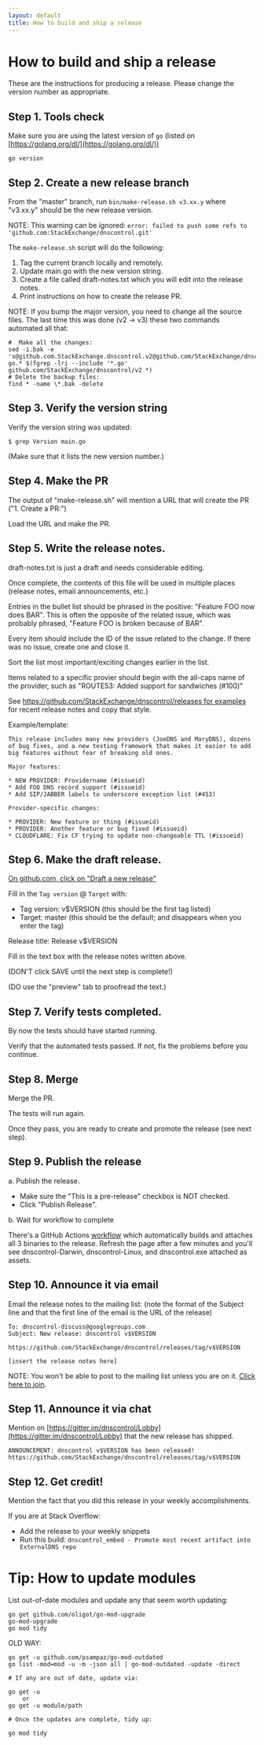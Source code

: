 ```yaml
---
layout: default
title: How to build and ship a release
---
```


# How to build and ship a release

These are the instructions for producing a release.
Please change the version number as appropriate.


## Step 1. Tools check

Make sure you are using the latest version of `go`
(listed on [https://golang.org/dl/](https://golang.org/dl/))

```
go version
```


## Step 2. Create a new release branch

From the "master" branch, run `bin/make-release.sh v3.xx.y` where
"v3.xx.y" should be the new release version.

NOTE: This warning can be ignored: `error: failed to push some refs to 'github.com:StackExchange/dnscontrol.git'`

The `make-release.sh` script will do the following:

1. Tag the current branch locally and remotely.
2. Update main.go with the new version string.
3. Create a file called draft-notes.txt which you will edit into the
   release notes.
4. Print instructions on how to create the release PR.


NOTE: If you bump the major version, you need to change all the source
files.  The last time this was done (v2 -> v3) these two commands
automated all that:

```
#  Make all the changes:
sed -i.bak -e 's@github.com.StackExchange.dnscontrol.v2@github.com/StackExchange/dnscontrol/v3@g' go.* $(fgrep -lri --include '*.go' github.com/StackExchange/dnscontrol/v2 *)
# Delete the backup files:
find * -name \*.bak -delete
```


## Step 3. Verify the version string

Verify the version string was updated:

```
$ grep Version main.go
```

(Make sure that it lists the new version number.)


## Step 4. Make the PR

The output of "make-release.sh" will mention a URL that will create the PR ("1. Create a PR:")

Load the URL and make the PR.


## Step 5. Write the release notes.

draft-notes.txt is just a draft and needs considerable editing.

Once complete, the contents of this file will be used in multiple
places (release notes, email announcements, etc.)

Entries in the bullet list should be phrased in the positive: "Feature
FOO now does BAR".  This is often the opposite of the related issue,
which was probably phrased, "Feature FOO is broken because of BAR".

Every item should include the ID of the issue related to the change.
If there was no issue, create one and close it.

Sort the list most important/exciting changes earlier in the list.

Items related to a specific provier should begin with the all-caps
name of the provider, such as "ROUTE53: Added support for sandwiches (#100)"

See [https://github.com/StackExchange/dnscontrol/releases for examples](https://github.com/StackExchange/dnscontrol/releases) for recent release notes and copy that style.

Example/template:

```
This release includes many new providers (JoeDNS and MaryDNS), dozens
of bug fixes, and a new testing framework that makes it easier to add
big features without fear of breaking old ones.

Major features:

* NEW PROVIDER: Providername (#issueid)
* Add FOO DNS record support (#issueid)
* Add SIP/JABBER labels to underscore exception list (#453)

Provider-specific changes:

* PROVIDER: New feature or thing (#issueid)
* PROVIDER: Another feature or bug fixed (#issueid)
* CLOUDFLARE: Fix CF trying to update non-changeable TTL (#issueid)
```


## Step 6. Make the draft release.

[On github.com, click on "Draft a new release"](https://github.com/StackExchange/dnscontrol/releases/new)

Fill in the `Tag version` @ `Target` with:

  * Tag version: v$VERSION (this should be the first tag listed)
  * Target: master (this should be the default; and disappears when
    you enter the tag)

Release title: Release v$VERSION

Fill in the text box with the release notes written above.

(DON'T click SAVE until the next step is complete!)

(DO use the "preview" tab to proofread the text.)


## Step 7. Verify tests completed.

By now the tests should have started running.

Verify that the automated tests passed. If not, fix the problems
before you continue.


## Step 8. Merge

Merge the PR.

The tests will run again.

Once they pass, you are ready to create and promote the release (see next step).


## Step 9. Publish the release

a. Publish the release.

* Make sure the "This is a pre-release" checkbox is NOT checked.
* Click "Publish Release".

b. Wait for workflow to complete

There's a GitHub Actions [workflow](https://github.com/StackExchange/dnscontrol/actions?query=workflow%3Arelease) which automatically builds and attaches
all 3 binaries to the release. Refresh the page after a few minutes and you'll
see dnscontrol-Darwin, dnscontrol-Linux, and dnscontrol.exe attached as assets.


## Step 10. Announce it via email

Email the release notes to the mailing list: (note the format of the Subject line and that the first line of the email is the URL of the release)

```
To: dnscontrol-discuss@googlegroups.com
Subject: New release: dnscontrol v$VERSION

https://github.com/StackExchange/dnscontrol/releases/tag/v$VERSION

[insert the release notes here]
```

NOTE: You won't be able to post to the mailing list unless you are on
it.  [Click here to join](https://groups.google.com/forum/#!forum/dnscontrol-discuss).


## Step 11. Announce it via chat

Mention on [https://gitter.im/dnscontrol/Lobby](https://gitter.im/dnscontrol/Lobby) that the new release has shipped.

```
ANNOUNCEMENT: dnscontrol v$VERSION has been released! https://github.com/StackExchange/dnscontrol/releases/tag/v$VERSION
```


## Step 12. Get credit!

Mention the fact that you did this release in your weekly accomplishments.

If you are at Stack Overflow:

  * Add the release to your weekly snippets
  * Run this build: `dnscontrol_embed - Promote most recent artifact into ExternalDNS repo`


# Tip: How to update modules

List out-of-date modules and update any that seem worth updating:

```
go get github.com/oligot/go-mod-upgrade
go-mod-upgrade
go mod tidy
```

OLD WAY:

```
go get -u github.com/psampaz/go-mod-outdated
go list -mod=mod -u -m -json all | go-mod-outdated -update -direct

# If any are out of date, update via:

go get -u
    or
go get -u module/path

# Once the updates are complete, tidy up:

go mod tidy
```
